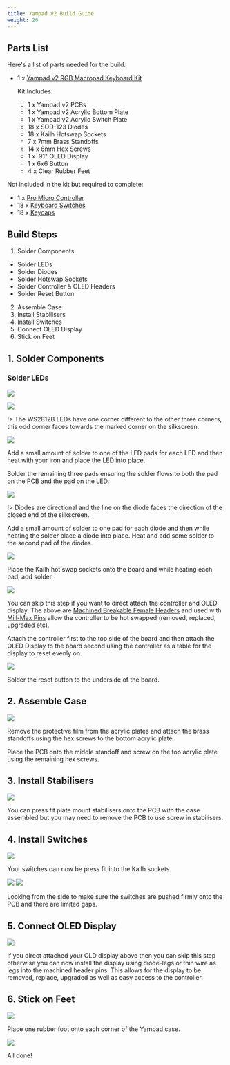 ```yaml
---
title: Yampad v2 Build Guide
weight: 20
---
```


## Parts List

Here's a list of parts needed for the build:

* 1 x [Yampad v2 RGB Macropad Keyboard Kit](https://keebd.com/products/yampad-v2-rgb-macropad-keyboard-kit)

  Kit Includes:
  * 1 x Yampad v2 PCBs
  * 1 x Yampad v2 Acrylic Bottom Plate
  * 1 x Yampad v2 Acrylic Switch Plate
  * 18 x SOD-123 Diodes
  * 18 x Kailh Hotswap Sockets
  * 7 x 7mm Brass Standoffs
  * 14 x 6mm Hex Screws
  * 1 x .91" OLED Display
  * 1 x 6x6 Button
  * 4 x Clear Rubber Feet

Not included in the kit but required to complete:
* 1 x [Pro Micro Controller](https://keebd.com/collections/controllers)
* 18 x [Keyboard Switches](https://keebd.com/collections/switches)
* 18 x [Keycaps](https://keebd.com/collections/caps)

## Build Steps

1. Solder Components
  * Solder LEDs
  * Solder Diodes
  * Solder Hotswap Sockets
  * Solder Controller & OLED Headers
  * Solder Reset Button
2. Assemble Case
3. Install Stabilisers
4. Install Switches
5. Connect OLED Display
6. Stick on Feet

## 1. Solder Components

### Solder LEDs

![](./ws2812b.jpg?height=700px)

![](./silk.jpg?height=700px)

!> The WS2812B LEDs have one corner different to the other three corners, this odd corner faces towards the marked corner on the silkscreen.

![](./leds.jpg?height=700px)

Add a small amount of solder to one of the LED pads for each LED and then heat with your iron and place the LED into place.

Solder the remaining three pads ensuring the solder flows to both the pad on the PCB and the pad on the LED.

![](./diodes.jpg?height=700px)

!> Diodes are directional and the line on the diode faces the direction of the closed end of the silkscreen.

Add a small amount of solder to one pad for each diode and then while heating the solder place a diode into place. Heat and add some solder to the second pad of the diodes.

![](./hotswap-sockets.jpg?height=700px)

Place the Kailh hot swap sockets onto the board and while heating each pad, add solder.

![](./headers.jpg?height=700px)

You can skip this step if you want to direct attach the controller and OLED display. The above are [Machined Breakable Female Headers](https://keebd.com/products/40-pin-machined-ic-breakable-female-header-strip) and used with [Mill-Max Pins](https://keebd.com/products/mill-max-low-profile-controller-pins-pack-of-25) allow the controller to be hot swapped (removed, replaced, upgraded etc).

Attach the controller first to the top side of the board and then attach the OLED Display to the board second using the controller as a table for the display to reset evenly on.

![](./button.jpg?height=700px)

Solder the reset button to the underside of the board.

## 2. Assemble Case

![](/case.jpg?height=700px)

Remove the protective film from the acrylic plates and attach the brass standoffs using the hex screws to the bottom acrylic plate.

Place the PCB onto the middle standoff and screw on the top acrylic plate using the remaining hex screws.

## 3. Install Stabilisers

![](./stabilisers.jpg?height=700px)

You can press fit plate mount stabilisers onto the PCB with the case assembled but you may need to remove the PCB to use screw in stabilisers.

## 4. Install Switches

![](./switches.jpg?height=700px)

Your switches can now be press fit into the Kailh sockets.

![](./side-1.jpg?height=700px)
![](./side-2.jpg?height=700px)

Looking from the side to make sure the switches are pushed firmly onto the PCB and there are limited gaps.

## 5. Connect OLED Display

![](./oled.jpg?height=700px)

If you direct attached your OLD display above then you can skip this step otherwise you can now install the display using diode-legs or thin wire as legs into the machined header pins. This allows for the display to be removed, replace, upgraded as well as easy access to the controller.

## 6. Stick on Feet

![](./feet.jpg?height=700px)

Place one rubber foot onto each corner of the Yampad case.

![](./complete.jpg?height=700px)

All done!
